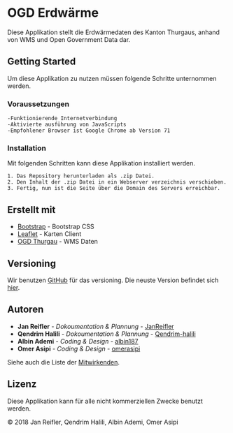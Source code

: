 # OGD Erdwärme

Diese Applikation stellt die Erdwärmedaten des Kanton Thurgaus, anhand von WMS und Open Government Data dar.

## Getting Started

Um diese Applikation zu nutzen müssen folgende Schritte unternommen werden.

### Voraussetzungen


```
-Funktionierende Internetverbindung
-Aktivierte ausführung von JavaScripts
-Empfohlener Browser ist Google Chrome ab Version 71
```

### Installation

Mit folgenden Schritten kann diese Applikation installiert werden.


```
1. Das Repository herunterladen als .zip Datei.
2. Den Inhalt der .zip Datei in ein Webserver verzeichnis verschieben.
3. Fertig, nun ist die Seite über die Domain des Servers erreichbar.

```

## Erstellt mit

* [Bootstrap](https://getbootstrap.com/) - Bootstrap CSS
* [Leaflet](https://leafletjs.com/) - Karten Client
* [OGD Thurgau](http://ogd.tg.ch/) - WMS Daten

## Versioning

Wir benutzen [GitHub](https://github.com/) für das versioning. Die neuste Version befindet sich [hier](https://github.com/omerasipi/OGDerdwaerme). 

## Autoren

* **Jan Reifler** - *Dokoumentation & Plannung* - [JanReifler](https://github.com/JanReifler)
* **Qendrim Halili** - *Dokoumentation & Plannung* - [Qendrim-halili](https://github.com/qendrim-halili)
* **Albin Ademi** - *Coding & Design* - [albin187](https://github.com/albin187)
* **Omer Asipi** - *Coding & Design* - [omerasipi](https://github.com/omerasipi)


Siehe auch die Liste der [Mitwirkenden](https://github.com/omerasipi/OGDerdwaerme/graphs/contributors).

## Lizenz

Diese Applikation kann für alle nicht kommerziellen Zwecke benutzt werden.

© 2018 Jan Reifler, Qendrim Halili, Albin Ademi, Omer Asipi
